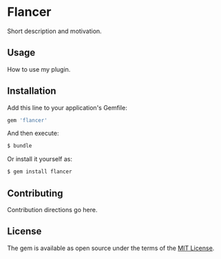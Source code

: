 # Flancer
Short description and motivation.

## Usage
How to use my plugin.

## Installation
Add this line to your application's Gemfile:

```ruby
gem 'flancer'
```

And then execute:
```bash
$ bundle
```

Or install it yourself as:
```bash
$ gem install flancer
```

## Contributing
Contribution directions go here.

## License
The gem is available as open source under the terms of the [MIT License](http://opensource.org/licenses/MIT).

